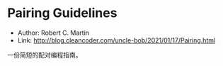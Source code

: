 # Pairing Guidelines

* Author: Robert C. Martin
* Link: http://blog.cleancoder.com/uncle-bob/2021/01/17/Pairing.html

一份简短的配对编程指南。
